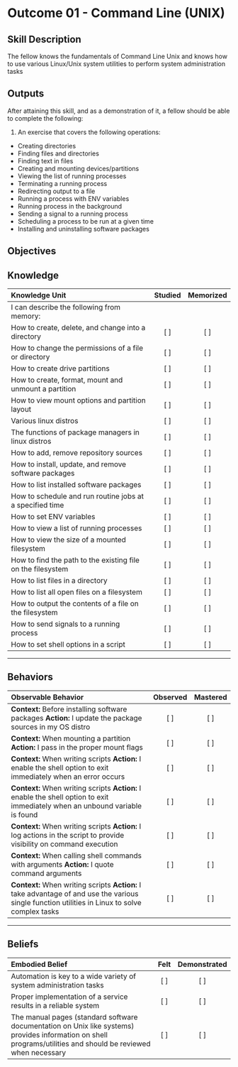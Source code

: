 # Outcome 01 - Command Line (UNIX)

Skill Description
-----------------
The fellow knows the fundamentals of Command Line Unix and knows how to use various Linux/Unix system utilities to perform system administration tasks


Outputs
-------
After attaining this skill, and as a demonstration of it, a fellow should be able to complete the following:

1. An exercise that covers the following operations:
  - Creating directories
  - Finding files and directories
  - Finding text in files
  - Creating and mounting devices/partitions
  - Viewing the list of running processes
  - Terminating a running process
  - Redirecting output to a file
  - Running a process with ENV variables
  - Running process in the background
  - Sending a signal to a running process
  - Scheduling a process to be run at a given time
  - Installing and uninstalling software packages


**Objectives**
--------------

## **Knowledge**

| Knowledge Unit   |      Studied      | Memorized |
|:-----------------|:-----------------:|:---------:|
| I can describe the following from memory: | | |
| How to create, delete, and change into a directory   | [ ] | [ ] |
| How to change the permissions of a file or directory | [ ] | [ ] |
| How to create drive partitions                       | [ ] | [ ] |
| How to create, format, mount and unmount a partition | [ ] | [ ] |
| How to view mount options and partition layout       | [ ] | [ ] |
| Various linux distros | [ ] | [ ] |
| The functions of package managers in linux distros | [ ] | [ ] |
| How to add, remove repository sources            | [ ] | [ ] |
| How to install, update, and remove software packages | [ ] | [ ] |
| How to list installed software packages          | [ ] | [ ] |
| How to schedule and run routine jobs at a specified time | [ ] | [ ] |
| How to set ENV variables                                    | [ ] | [ ] |
| How to view a list of running processes                     | [ ] | [ ] |
| How to view the size of a mounted filesystem                | [ ] | [ ] |
| How to find the path to the existing file on the filesystem | [ ] | [ ] |
| How to list files in a directory                            | [ ] | [ ] |
| How to list all open files on a filesystem                  | [ ] | [ ] |
| How to output the contents of a file on the filesystem      | [ ] | [ ] |
| How to send signals to a running process | [ ] | [ ] |
| How to set shell options in a script | [ ] | [ ] |


----------------


## **Behaviors**

| Observable Behavior   |      Observed      | Mastered |
|:----------------------|:------------------:|:--------:|
| **Context:** Before installing software packages **Action:** I update the package sources in my OS distro | [ ] | [ ]  |
| **Context:** When mounting a partition **Action:** I pass in the proper mount flags | [ ] | [ ]  |
| **Context:** When writing scripts **Action:** I enable the shell option to exit immediately when an error occurs | [ ] | [ ]  |
| **Context:** When writing scripts **Action:** I enable the shell option to exit immediately when an unbound variable is found | [ ] | [ ]  |
| **Context:** When writing scripts **Action:** I log actions in the script to provide visibility on command execution | [ ] | [ ]  |
| **Context:** When calling shell commands with arguments **Action:** I quote command arguments | [ ] | [ ]  |
| **Context:** When writing scripts **Action:** I take advantage of and use the various single function utilities in Linux to solve complex tasks | [ ] | [ ]  |


--------------


## **Beliefs**

| Embodied Belief   |      Felt          | Demonstrated |
|:------------------|:------------------:|:------------:|
| Automation is key to a wide variety of system administration tasks | [ ] | [ ] |
| Proper implementation of a service results in a reliable system | [ ] | [ ] |
| The manual pages (standard software documentation on Unix like systems) provides information on shell programs/utilities and should be reviewed when necessary | [ ] | [ ] |
